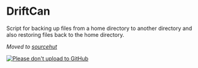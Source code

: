 # DriftCan

Script for backing up files from a home directory to another directory and also
restoring files back to the home directory.

*Moved to [sourcehut](https://git.sr.ht/~jkenlooper/driftcan)*

[![Please don't upload to
GitHub](https://nogithub.codeberg.page/badge.svg)](https://nogithub.codeberg.page)
